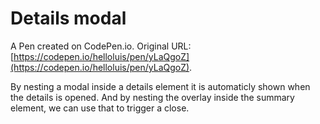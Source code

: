 # Details modal

A Pen created on CodePen.io. Original URL: [https://codepen.io/helloluis/pen/yLaQgoZ](https://codepen.io/helloluis/pen/yLaQgoZ).

By nesting a modal inside a details element it is automaticly shown when the details is opened. And by nesting the overlay inside the summary element, we can use that to trigger a close.